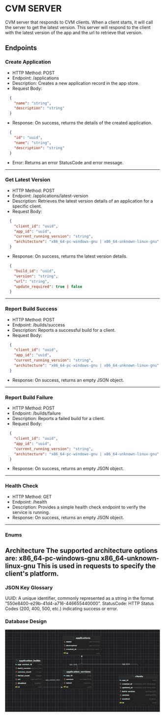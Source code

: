 # CVM SERVER
CVM server that responds to CVM clients. When a client starts, it will call the server to get the latest version. 
This server will respond to the client with the latest version of the app and the url to retrieve that version.

## Endpoints
### Create Application
   - HTTP Method: POST
   - Endpoint: /applications
   - Description: Creates a new application record in the app store.
   - Request Body:
```json
  {
    "name": "string",
    "description": "string"
  }
```
   - Response: On success, returns the details of the created application.
```json
  {
    "id": "uuid",
    "name": "string",
    "description": "string"
  }
```
- Error: Returns an error StatusCode and error message.
---

### Get Latest Version
   - HTTP Method: POST
   - Endpoint: /applications/latest-version
   - Description: Retrieves the latest version details of an application for a specific client.
   - Request Body:
```json
  {
    "client_id": "uuid",
    "app_id": "uuid",
    "current_running_version": "string",
    "architecture": "x86_64-pc-windows-gnu | x86_64-unknown-linux-gnu"
  }
```
- Response: On success, returns the latest version details.

```json
  {
    "build_id": "uuid",
    "version": "string",
    "url": "string",
    "update_required": true | false
  }
```
---
### Report Build Success
- HTTP Method: POST
- Endpoint: /builds/success
- Description: Reports a successful build for a client.
- Request Body:
```json
  {
    "client_id": "uuid",
    "app_id": "uuid",
    "current_running_version": "string",
    "architecture": "x86_64-pc-windows-gnu | x86_64-unknown-linux-gnu"
  }
```
- Response: On success, returns an empty JSON object.
---
### Report Build Failure
- HTTP Method: POST
- Endpoint: /builds/failure
- Description: Reports a failed build for a client.
- Request Body:
```json
  {
    "client_id": "uuid",
    "app_id": "uuid",
    "current_running_version": "string",
    "architecture": "x86_64-pc-windows-gnu | x86_64-unknown-linux-gnu"
  }
```
- Response: On success, returns an empty JSON object.
---
### Health Check
- HTTP Method: GET
- Endpoint: /health
- Description: Provides a simple health check endpoint to verify the service is running.
- Response: On success, returns an empty JSON object.
---
### Enums
Architecture
The supported architecture options are:
x86_64-pc-windows-gnu
x86_64-unknown-linux-gnu
This is used in requests to specify the client's platform.
---
### JSON Key Glossary
UUID: A unique identifier, commonly represented as a string in the format "550e8400-e29b-41d4-a716-446655440000".
StatusCode: HTTP Status Codes (200, 400, 500, etc.) indicating success or error.

### Database Design
![img.png](img.png)